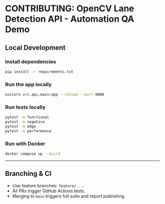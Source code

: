 # CONTRIBUTING: OpenCV Lane Detection API - Automation QA Demo

## Local Development

### Install dependencies
```bash
pip install -r requirements.txt
```

### Run the app locally
```bash
uvicorn src.api.main:app --reload --port 8000
```

### Run tests locally
```bash
pytest -m functional
pytest -m negative
pytest -m edge
pytest -m performance
```

### Run with Docker
```bash
docker compose up --build
```

---

## Branching & CI
- Use feature branches: `feature/...`.
- All PRs trigger GitHub Actions tests.
- Merging to `main` triggers full suite and report publishing.

